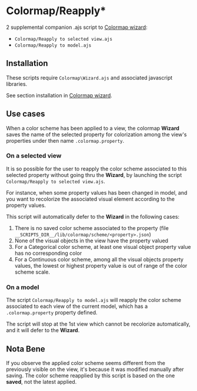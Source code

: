 # Colormap/Reapply*

2 supplemental companion .ajs script to [Colormap wizard](Colormap%20wizard.md):
* `Colormap/Reapply to selected view.ajs`
* `Colormap/Reapply to model.ajs`

## Installation

These scripts require `Colormap\Wizard.ajs` and associated javascript libraries.

See section installation in [Colormap wizard](Colormap%20wizard.md).

## Use cases

When a color scheme has been applied to a view, the colormap **Wizard** saves the name of the selected property for colorization among the view's properties under then name `.colormap.property`.

### On a selected view 

It is so possible for the user to reapply the color scheme associated to this selected property without going thru the **Wizard**, by launching the script `Colormap/Reapply to selected view.ajs`. 

For instance, when some property values has been changed in model, and you want to recolorize the associated visual element according to the property values.

This script will automatically defer to the **Wizard** in the following cases:

1. There is no saved color scheme associated to the property (file `__SCRIPTS_DIR__/lib/colormap/scheme/<property>.json`)
2. None of the visual objects in the view have the property valued
3. For a Categorical color scheme, at least one visual object property value has no corresponding color
4. For a Continuous color scheme, among all the visual objects property values, the lowest or highest property value is out of range of the color scheme scale.


### On a model

The script `Colormap/Reapply to model.ajs` will reapply the color scheme associated to each view of the current model, which has a `.colormap.property` property defined.

The script will stop at the 1st view which cannot be recolorize automatically, and it will defer to the **Wizard**.

## Nota Bene

If you observe the applied color scheme seems different from the previously visible on the view, it's because it was modified manually after saving. The color scheme reapplied by this script is based on the one **saved**, not the latest applied.
